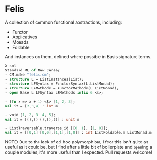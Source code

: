 # Felis

A collection of common functional abstractions, including:
- Functor
- Applicatives
- Monads
- Foldable

And instances on them, defined where possible in Basis signature terms.

```sml
λ sml
Standard ML of New Jersey
- CM.make "felis.cm";
- structure L = ListInstances(List);
- structure LFSyntax = FunctorSyntax(L.ListMonad);
- structure LFMethods = FunctorMethods(L.ListMonad);
- open Base L LFSyntax LFMethods infix 6 <$>;

- (fn x => x + 1) <$> [1, 2, 3];
val it = [2,3,4] : int m

- void [1, 2, 3, 4, 5];
val it = [(),(),(),(),()] : unit m

- ListTraversable.traverse id [[0, 1], [1, 0]];
val it = [[0,1],[0,0],[1,1],[1,0]] : int ListFoldable.m ListMonad.m
```

NOTE: Due to the lack of ad-hoc polymorphism, I fear this isn't quite as useful as it could be, but I find after a little bit of boilerplate and `open`ing a couple modules, it's more useful than I expected. Pull requests welcome!